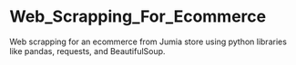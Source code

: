 # Web_Scrapping_For_Ecommerce
Web scrapping for an ecommerce from Jumia store using python libraries like pandas, requests, and BeautifulSoup.
